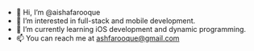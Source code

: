 - 👋 Hi, I’m @aishafarooque
- 👀 I’m interested in full-stack and mobile development.
- 🌱 I’m currently learning iOS development and dynamic programming.
- 📫 You can reach me at ashfarooque@gmail.com

<!---
aishafarooque/aishafarooque is a ✨ special ✨ repository because its `README.md` (this file) appears on your GitHub profile.
You can click the Preview link to take a look at your changes.
--->
